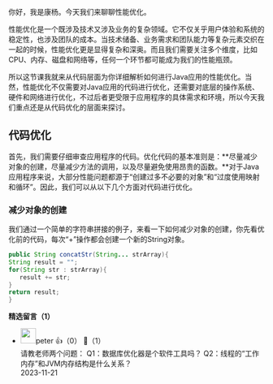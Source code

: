 你好，我是康杨。今天我们来聊聊性能优化。

性能优化是一个既涉及技术又涉及业务的复杂领域。它不仅关乎用户体验和系统的稳定性，也涉及团队的成本。当技术储备、业务需求和团队能力等复杂元素交织在一起的时候，性能优化更是显得复杂和深奥。而且我们需要关注多个维度，比如CPU、内存、磁盘和网络等，任何一个环节都可能成为我们的性能瓶颈。

所以这节课我就来从代码层面为你详细解析如何进行Java应用的性能优化。当然，性能优化不仅需要对Java应用的代码进行优化，还需要对底层的操作系统、硬件和网络进行优化，不过后者更受限于应用程序的具体需求和环境，所以今天我们重点还是从代码优化的层面来探讨。

## 代码优化

首先，我们需要仔细审查应用程序的代码。优化代码的基本准则是：**尽量减少对象的创建，尽量减少方法的调用，以及尽量避免使用昂贵的函数。**对于Java应用程序来说，大部分性能问题都源于“创建过多不必要的对象”和“过度使用映射和循环”。因此，我们可以从以下几个方面对代码进行优化。

### 减少对象的创建

我们通过一个简单的字符串拼接的例子，来看一下如何减少对象的创建，你先看优化前的代码，每次“+”操作都会创建一个新的String对象。

```java
public String concatStr(String... strArray){
String result = "";
for(String str : strArray){
   result += str;
}
return result;
}
```
<div><strong>精选留言（1）</strong></div><ul>
<li><img src="https://static001.geekbang.org/account/avatar/00/10/25/87/f3a69d1b.jpg" width="30px"><span>peter</span> 👍（0） 💬（1）<div>请教老师两个问题：
Q1：数据库优化器是个软件工具吗？
Q2：线程的“工作内存”和JVM内存结构是什么关系？</div>2023-11-21</li><br/>
</ul>